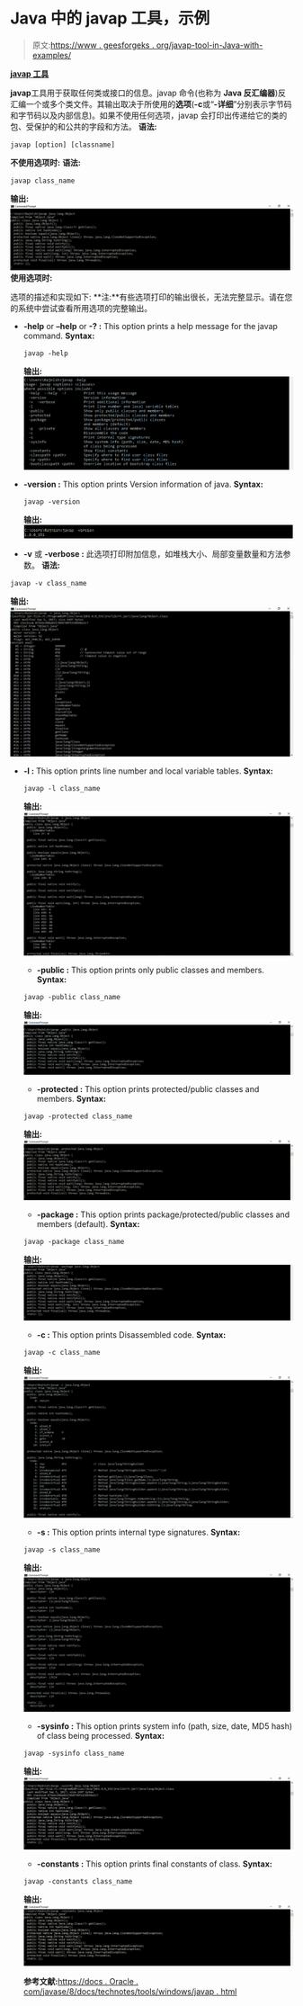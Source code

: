 # Java 中的 javap 工具，示例

> 原文:[https://www . geesforgeks . org/javap-tool-in-Java-with-examples/](https://www.geeksforgeeks.org/javap-tool-in-java-with-examples/)

**<u>javap 工具</u>**

**javap**工具用于获取任何类或接口的信息。javap 命令(也称为 **Java 反汇编器**)反汇编一个或多个类文件。其输出取决于所使用的**选项**(**-c**或“**-详细**”分别表示字节码和字节码以及内部信息)。如果不使用任何选项，javap 会打印出传递给它的类的包、受保护的和公共的字段和方法。
**语法:**

```
javap [option] [classname]

```

**不使用选项时:**
**语法:**

```
javap class_name

```

**输出:**
[![](img/b620a67419f79049ebb7e5808e5285d5.png)](https://media.geeksforgeeks.org/wp-content/uploads/20190509204337/hdgg.png) 
**使用选项时:**

选项的描述和实现如下:
**注:**有些选项打印的输出很长，无法完整显示。请在您的系统中尝试查看所用选项的完整输出。

*   **-help** or **–help** or **-? :**
    This option prints a help message for the javap command.
    **Syntax:**

    ```
    javap -help

    ```

    **输出:**
    [![](img/e5a0463d6e904c89e68bb2ed659ae438.png)](https://media.geeksforgeeks.org/wp-content/uploads/20190509195111/help1.png)

*   **-version :**
    This option prints Version information of java.
    **Syntax:**

    ```
    javap -version

    ```

    **输出:**
    [![](img/22cf8d2a8d0e113b3689e1f288f12d63.png)](https://media.geeksforgeeks.org/wp-content/uploads/20190509195435/Annotation-2019-05-09-195420.png)

*   **-v** 或 **-verbose :**
    此选项打印附加信息，如堆栈大小、局部变量数量和方法参数。
    **语法:**

```
javap -v class_name

```

**输出:**
[![](img/c0a01b7144311a42b7b6330289313b4c.png)](https://media.geeksforgeeks.org/wp-content/uploads/20190509195923/Annotation-2019-05-09-195904.png)

*   **-l :**
    This option prints line number and local variable tables.
    **Syntax:**

    ```
    javap -l class_name

    ```

    **输出:**
    [![](img/713f1154e09bb22e65fdfe920b58cef8.png)](https://media.geeksforgeeks.org/wp-content/uploads/20190509200237/l12.png)

    *   **-public :**
    This option prints only public classes and members.
    **Syntax:**

    ```
    javap -public class_name

    ```

    **输出:**
    [![](img/443d66b54cb841181470b66f4b471920.png)](https://media.geeksforgeeks.org/wp-content/uploads/20190509200523/Annotation-2019-05-09-200506.png)

    *   **-protected :**
    This option prints protected/public classes and members.
    **Syntax:**

    ```
    javap -protected class_name

    ```

    **输出:**
    [![](img/e1cf51af4fa7f60f7dee3521f7b95f97.png)](https://media.geeksforgeeks.org/wp-content/uploads/20190509200727/prroetct.png)

    *   **-package :**
    This option prints package/protected/public classes and members (default).
    **Syntax:**

    ```
    javap -package class_name

    ```

    **输出:**
    [![](img/405791ada21c6e4623d79c86387726c0.png)](https://media.geeksforgeeks.org/wp-content/uploads/20190509201202/Annotation-2019-05-09-201148.png)

    *   **-c :**
    This option prints Disassembled code.
    **Syntax:**

    ```
    javap -c class_name

    ```

    **输出:**
    [![](img/7507a60fc598106047b1b86612756946.png)](https://media.geeksforgeeks.org/wp-content/uploads/20190509202232/Annotation-2019-05-09-202202.png)

    *   **-s :**
    This option prints internal type signatures.
    **Syntax:**

    ```
    javap -s class_name

    ```

    **输出:**
    [![](img/7e6bc3d458cc4f9ba62e18693814ebce.png)](https://media.geeksforgeeks.org/wp-content/uploads/20190509202511/s7.png)

    *   **-sysinfo :**
    This option prints system info (path, size, date, MD5 hash) of class being processed.
    **Syntax:**

    ```
    javap -sysinfo class_name

    ```

    **输出:**
    [![](img/b7d80dfa6a2004a824c812a8182725a9.png)](https://media.geeksforgeeks.org/wp-content/uploads/20190509202746/sys.png)

    *   **-constants :**
    This option prints final constants of class.
    **Syntax:**

    ```
    javap -constants class_name

    ```

    **输出:**
    [![](img/88a339604e928d080a9ca8e083f1d55d.png)](https://media.geeksforgeeks.org/wp-content/uploads/20190509203117/Annotation-2019-05-09-203105.png)

    **参考文献:**[https://docs . Oracle . com/javase/8/docs/technotes/tools/windows/javap . html](https://docs.oracle.com/javase/8/docs/technotes/tools/windows/javap.html)